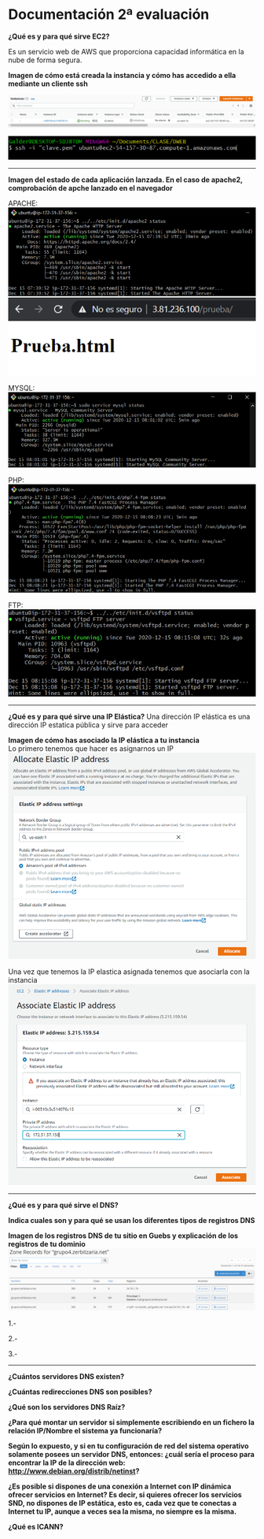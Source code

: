 # Documentación 2ª evaluación

**¿Qué es y para qué sirve EC2?**

Es un servicio web de AWS que proporciona capacidad informática en la nube de forma segura.

**Imagen de cómo está creada la instancia y cómo has accedido a ella mediante un cliente ssh**

![](https://github.com/GalderGG/fotosDocumentacion/blob/master/13.png?raw=true)

![](https://github.com/GalderGG/fotosDocumentacion/blob/master/16.png?raw=true)

<hr>

**Imagen del estado de cada aplicación lanzada. En el caso de apache2, comprobación de apche lanzado en el navegador**

APACHE:<br>
![](https://github.com/GalderGG/fotosDocumentacion/blob/master/29.png?raw=true)<br>
![](https://github.com/GalderGG/fotosDocumentacion/blob/master/21.png?raw=true)

MYSQL:<br>
![](https://github.com/GalderGG/fotosDocumentacion/blob/master/24.png?raw=true)

PHP:<br>
![](https://github.com/GalderGG/fotosDocumentacion/blob/master/26.png?raw=true)

FTP:<br>
![](https://github.com/GalderGG/fotosDocumentacion/blob/master/28.png?raw=true)

<hr>

**¿Qué es y para qué sirve una IP Elástica?**
Una dirección IP elástica es una dirección IP estatica pública y sirve para acceder

**Imagen de cómo has asociado la IP elástica a tu instancia**<br>
Lo primero tenemos que hacer es asignarnos un IP<br>
![](https://github.com/GalderGG/fotosDocumentacion/blob/master/31.png?raw=true)

Una vez que tenemos la IP elastica asignada tenemos que asociarla con la instancia<br>
![](https://github.com/GalderGG/fotosDocumentacion/blob/master/33.png?raw=true)

<hr>

**¿Qué es y para qué sirve el DNS?**

**Indica cuales son y para qué se usan los diferentes tipos de registros DNS** <br>

**Imagen de los registros DNS de tu sitio en Guebs y explicación de los registros de tu dominio**
![](https://github.com/GalderGG/fotosDocumentacion/blob/master/34.png?raw=true)

1.-

2.-

3.-

<hr>

**¿Cuántos servidores DNS existen?**

**¿Cuántas redirecciones DNS son posibles?**

**¿Qué son los servidores DNS Raíz?**

**¿Para qué montar un servidor si simplemente escribiendo en un fichero la relación IP/Nombre el sistema ya funcionaría?**

**Según lo expuesto, y si en tu configuración de red del sistema operativo solamente posees un servidor DNS, entonces: ¿cuál sería el proceso para encontrar la IP de la dirección web: http://www.debian.org/distrib/netinst?**

**¿Es posible si dispones de una conexión a Internet con IP dinámica ofrecer servicios en Internet? Es decir, si quieres ofrecer los servicios SND, no dispones de IP estática, esto es, cada vez que te conectas a Internet tu IP, aunque a veces sea la misma, no siempre es la misma.**

**¿Qué es ICANN?**
